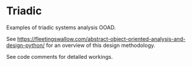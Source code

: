 # Triadic
Examples of triadic systems analysis OOAD.

See https://fleetingswallow.com/abstract-object-oriented-analysis-and-design-python/ for an overview of this design methodology.

See code comments for detailed workings.
